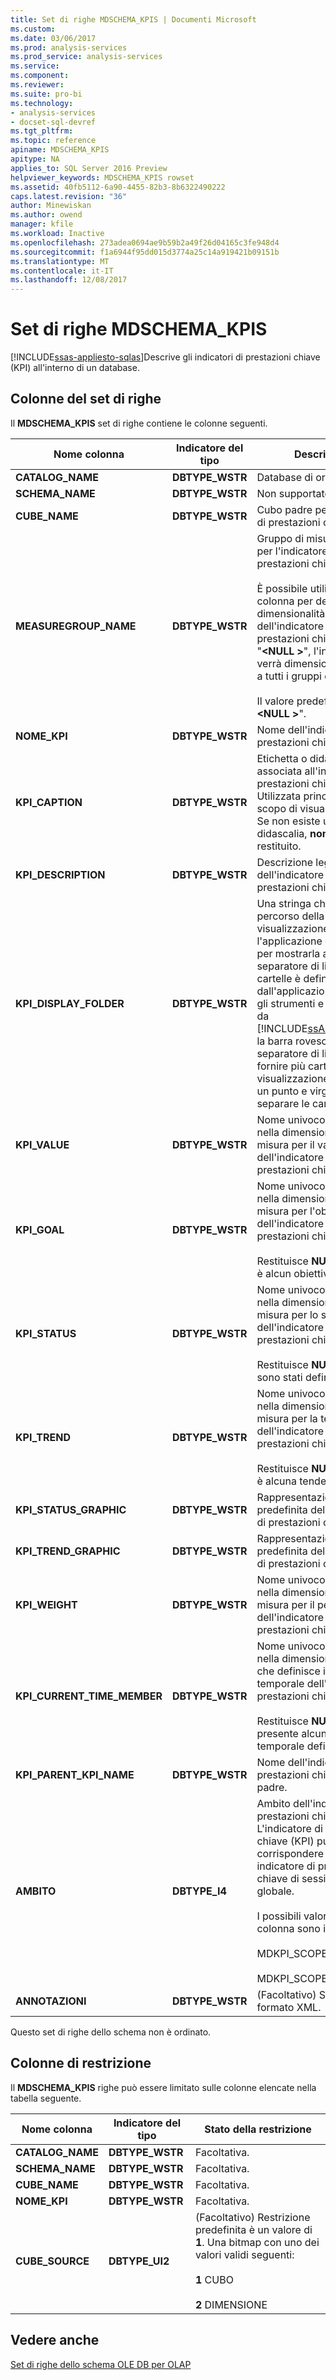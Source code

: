 ```yaml
---
title: Set di righe MDSCHEMA_KPIS | Documenti Microsoft
ms.custom: 
ms.date: 03/06/2017
ms.prod: analysis-services
ms.prod_service: analysis-services
ms.service: 
ms.component: 
ms.reviewer: 
ms.suite: pro-bi
ms.technology:
- analysis-services
- docset-sql-devref
ms.tgt_pltfrm: 
ms.topic: reference
apiname: MDSCHEMA_KPIS
apitype: NA
applies_to: SQL Server 2016 Preview
helpviewer_keywords: MDSCHEMA_KPIS rowset
ms.assetid: 40fb5112-6a90-4455-82b3-8b6322490222
caps.latest.revision: "36"
author: Minewiskan
ms.author: owend
manager: kfile
ms.workload: Inactive
ms.openlocfilehash: 273adea0694ae9b59b2a49f26d04165c3fe948d4
ms.sourcegitcommit: f1a6944f95dd015d3774a25c14a919421b09151b
ms.translationtype: MT
ms.contentlocale: it-IT
ms.lasthandoff: 12/08/2017
---
```

# <a name="mdschemakpis-rowset"></a>Set di righe MDSCHEMA_KPIS
[!INCLUDE[ssas-appliesto-sqlas](../../../includes/ssas-appliesto-sqlas.md)]Descrive gli indicatori di prestazioni chiave (KPI) all'interno di un database.  
  
## <a name="rowset-columns"></a>Colonne del set di righe  
 Il **MDSCHEMA_KPIS** set di righe contiene le colonne seguenti.  
  
|Nome colonna|Indicatore del tipo|Description|  
|-----------------|--------------------|-----------------|  
|**CATALOG_NAME**|**DBTYPE_WSTR**|Database di origine.|  
|**SCHEMA_NAME**|**DBTYPE_WSTR**|Non supportato.|  
|**CUBE_NAME**|**DBTYPE_WSTR**|Cubo padre per l'indicatore di prestazioni chiave (KPI).|  
|**MEASUREGROUP_NAME**|**DBTYPE_WSTR**|Gruppo di misure associato per l'indicatore di prestazioni chiave (KPI).<br /><br /> È possibile utilizzare questa colonna per determinare la dimensionalità dell'indicatore di prestazioni chiave (KPI). Se "**\<NULL >**", l'indicatore KPI verrà dimensionato in base a tutti i gruppi di misure.<br /><br /> Il valore predefinito è "**\<NULL >**".|  
|**NOME_KPI**|**DBTYPE_WSTR**|Nome dell'indicatore di prestazioni chiave (KPI).|  
|**KPI_CAPTION**|**DBTYPE_WSTR**|Etichetta o didascalia associata all'indicatore di prestazioni chiave (KPI). Utilizzata principalmente a scopo di visualizzazione. Se non esiste una didascalia, **nome_kpi** viene restituito.|  
|**KPI_DESCRIPTION**|**DBTYPE_WSTR**|Descrizione leggibile dell'indicatore di prestazioni chiave (KPI).|  
|**KPI_DISPLAY_FOLDER**|**DBTYPE_WSTR**|Una stringa che identifica il percorso della cartella di visualizzazione che l'applicazione client utilizza per mostrarla al membro. Il separatore di livello delle cartelle è definito dall'applicazione client. Per gli strumenti e i client forniti da [!INCLUDE[ssASnoversion](../../../includes/ssasnoversion-md.md)], la barra rovesciata (\\) è il separatore di livello. Per fornire più cartelle di visualizzazione, utilizzare un punto e virgola (;) per separare le cartelle.|  
|**KPI_VALUE**|**DBTYPE_WSTR**|Nome univoco del membro nella dimensione di tipo misura per il valore dell'indicatore di prestazioni chiave (KPI).|  
|**KPI_GOAL**|**DBTYPE_WSTR**|Nome univoco del membro nella dimensione di tipo misura per l'obiettivo dell'indicatore di prestazioni chiave (KPI).<br /><br /> Restituisce **NULL** se non vi è alcun obiettivo definito.|  
|**KPI_STATUS**|**DBTYPE_WSTR**|Nome univoco del membro nella dimensione di tipo misura per lo stato dell'indicatore di prestazioni chiave (KPI).<br /><br /> Restituisce **NULL** se non vi sono stati definiti.|  
|**KPI_TREND**|**DBTYPE_WSTR**|Nome univoco del membro nella dimensione di tipo misura per la tendenza dell'indicatore di prestazioni chiave (KPI).<br /><br /> Restituisce **NULL** se non vi è alcuna tendenza definita.|  
|**KPI_STATUS_GRAPHIC**|**DBTYPE_WSTR**|Rappresentazione grafica predefinita dell'indicatore di prestazioni chiave (KPI).|  
|**KPI_TREND_GRAPHIC**|**DBTYPE_WSTR**|Rappresentazione grafica predefinita dell'indicatore di prestazioni chiave (KPI).|  
|**KPI_WEIGHT**|**DBTYPE_WSTR**|Nome univoco del membro nella dimensione di tipo misura per il peso dell'indicatore di prestazioni chiave (KPI).|  
|**KPI_CURRENT_TIME_MEMBER**|**DBTYPE_WSTR**|Nome univoco del membro nella dimensione temporale che definisce il contesto temporale dell'indicatore di prestazioni chiave (KPI).<br /><br /> Restituisce **NULL** se non è presente alcun membro temporale definito.|  
|**KPI_PARENT_KPI_NAME**|**DBTYPE_WSTR**|Nome dell'indicatore di prestazioni chiave (KPI) padre.|  
|**AMBITO**|**DBTYPE_I4**|Ambito dell'indicatore di prestazioni chiave (KPI). L'indicatore di prestazioni chiave (KPI) può corrispondere a un indicatore di prestazioni chiave di sessione o globale.<br /><br /> I possibili valori della colonna sono i seguenti:<br /><br /> MDKPI_SCOPE_GLOBAL=1<br /><br /> MDKPI_SCOPE_SESSION=2|  
|**ANNOTAZIONI**|**DBTYPE_WSTR**|(Facoltativo) Set di note, in formato XML.|  
  
 Questo set di righe dello schema non è ordinato.  
  
## <a name="restriction-columns"></a>Colonne di restrizione  
 Il **MDSCHEMA_KPIS** righe può essere limitato sulle colonne elencate nella tabella seguente.  
  
|Nome colonna|Indicatore del tipo|Stato della restrizione|  
|-----------------|--------------------|-----------------------|  
|**CATALOG_NAME**|**DBTYPE_WSTR**|Facoltativa.|  
|**SCHEMA_NAME**|**DBTYPE_WSTR**|Facoltativa.|  
|**CUBE_NAME**|**DBTYPE_WSTR**|Facoltativa.|  
|**NOME_KPI**|**DBTYPE_WSTR**|Facoltativa.|  
|**CUBE_SOURCE**|**DBTYPE_UI2**|(Facoltativo) Restrizione predefinita è un valore di **1**. Una bitmap con uno dei valori validi seguenti:<br /><br /> **1** CUBO<br /><br /> **2** DIMENSIONE|  
  
## <a name="see-also"></a>Vedere anche  
 [Set di righe dello schema OLE DB per OLAP](../../../analysis-services/schema-rowsets/ole-db-olap/ole-db-for-olap-schema-rowsets.md)  
  
  
